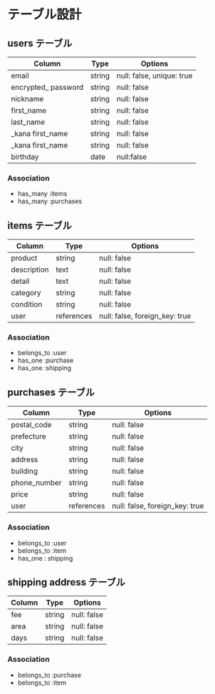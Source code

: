 # テーブル設計

## users テーブル

| Column                | Type     | Options                   |
| --------------------- | -------- | ------------------------  |
| email                 | string   | null: false, unique: true |
| encrypted_ password   | string   | null: false               |
| nickname              | string   | null: false               |
| first_name            | string   | null: false               |
| last_name             | string   | null: false               |
| _kana first_name      | string   | null: false               | 
| _kana first_name      | string   | null: false               |
| birthday             | date     | null:false                |



### Association

- has_many :items
- has_many :purchases

##  items テーブル

| Column             | Type       | Options                        |
| ------------------ | ------     | ------------------------------ |
| product            | string     | null: false                    |
| description        | text       | null: false                    |
| detail             | text       | null: false                    |
| category           | string     | null: false                    |
| condition          | string     | null: false                    |
| user               | references | null: false, foreign_key: true |

### Association

- belongs_to :user
- has_one :purchase
- has_one :shipping

## purchases テーブル

| Column             | Type       | Options                        |
| ------------------ | ------     | ------------------------------ |
| postal_code        | string     | null: false                    |
| prefecture         | string     | null: false                    |
| city               | string     | null: false                    |
| address            | string     | null: false                    |
| building           | string     | null: false                    |
| phone_number       | string     | null: false                    |
| price              | string     | null: false                    |
| user               | references | null: false, foreign_key: true |



### Association

- belongs_to :user
- belongs_to :item
- has_one : shipping


## shipping address テーブル

| Column             | Type       | Options                        |
| ------------------ | ------     | ------------------------------ |
| fee                | string     | null: false                    |
| area               | string     | null: false                    |
| days               | string     | null: false                    |

### Association

- belongs_to :purchase
- belongs_to :item